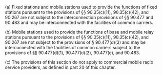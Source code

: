 (a) Fixed stations and mobile stations used to provide the functions of fixed stations pursuant to the provisions of §§ 90.35(c)(11), 90.35(c)(42), and 90.267 are not subject to the interconnection provisions of §§ 90.477 and 90.483 and may be interconnected with the facilities of common carriers.

(b) Mobile stations used to provide the functions of base and mobile relay stations pursuant to the provisions of §§ 90.35(c)(11), 90.35(c)(42), and 90.267 are not subject to the provisions of § 90.477(d)(3) and may be interconnected with the facilities of common carriers subject to the provisions of §§ 90.477(d)(1), 90.477(d)(2), 90.477(e), and 90.483.

(c) The provisions of this section do not apply to commercial mobile radio service providers, as defined in part 20 of this chapter.


